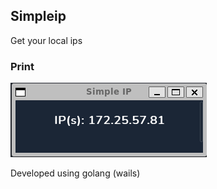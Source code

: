 Simpleip
---

Get your local ips

### Print
![img](assets/simpleip.png)

Developed using golang (wails)